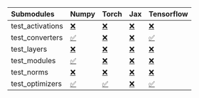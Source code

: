 | Submodules       | Numpy                                                                                                                           | Torch                                                                                                                           | Jax                                                                                                                             | Tensorflow                                                                                                                      |
|:-----------------|:--------------------------------------------------------------------------------------------------------------------------------|:--------------------------------------------------------------------------------------------------------------------------------|:--------------------------------------------------------------------------------------------------------------------------------|:--------------------------------------------------------------------------------------------------------------------------------|
| test_activations | <a href="https://github.com/unifyai/ivy/runs/7934138701?check_suite_focus=true" rel="noopener noreferrer" target="_blank">❌</a> | <a href="https://github.com/unifyai/ivy/runs/7934138886?check_suite_focus=true" rel="noopener noreferrer" target="_blank">❌</a> | <a href="https://github.com/unifyai/ivy/runs/7934139098?check_suite_focus=true" rel="noopener noreferrer" target="_blank">❌</a> | <a href="https://github.com/unifyai/ivy/runs/7934139291?check_suite_focus=true" rel="noopener noreferrer" target="_blank">❌</a> |
| test_converters  | <a href="https://github.com/unifyai/ivy/runs/7934138725?check_suite_focus=true" rel="noopener noreferrer" target="_blank">✅</a> | <a href="https://github.com/unifyai/ivy/runs/7934138921?check_suite_focus=true" rel="noopener noreferrer" target="_blank">❌</a> | <a href="https://github.com/unifyai/ivy/runs/7934139129?check_suite_focus=true" rel="noopener noreferrer" target="_blank">❌</a> | <a href="https://github.com/unifyai/ivy/runs/7934139330?check_suite_focus=true" rel="noopener noreferrer" target="_blank">✅</a> |
| test_layers      | <a href="https://github.com/unifyai/ivy/runs/7934138752?check_suite_focus=true" rel="noopener noreferrer" target="_blank">❌</a> | <a href="https://github.com/unifyai/ivy/runs/7934138959?check_suite_focus=true" rel="noopener noreferrer" target="_blank">❌</a> | <a href="https://github.com/unifyai/ivy/runs/7934139152?check_suite_focus=true" rel="noopener noreferrer" target="_blank">❌</a> | <a href="https://github.com/unifyai/ivy/runs/7934139357?check_suite_focus=true" rel="noopener noreferrer" target="_blank">❌</a> |
| test_modules     | <a href="https://github.com/unifyai/ivy/runs/7934138783?check_suite_focus=true" rel="noopener noreferrer" target="_blank">✅</a> | <a href="https://github.com/unifyai/ivy/runs/7934138994?check_suite_focus=true" rel="noopener noreferrer" target="_blank">❌</a> | <a href="https://github.com/unifyai/ivy/runs/7934139190?check_suite_focus=true" rel="noopener noreferrer" target="_blank">❌</a> | <a href="https://github.com/unifyai/ivy/runs/7934139385?check_suite_focus=true" rel="noopener noreferrer" target="_blank">❌</a> |
| test_norms       | <a href="https://github.com/unifyai/ivy/runs/7934138809?check_suite_focus=true" rel="noopener noreferrer" target="_blank">❌</a> | <a href="https://github.com/unifyai/ivy/runs/7934139047?check_suite_focus=true" rel="noopener noreferrer" target="_blank">❌</a> | <a href="https://github.com/unifyai/ivy/runs/7934139219?check_suite_focus=true" rel="noopener noreferrer" target="_blank">❌</a> | <a href="https://github.com/unifyai/ivy/runs/7934139417?check_suite_focus=true" rel="noopener noreferrer" target="_blank">❌</a> |
| test_optimizers  | <a href="https://github.com/unifyai/ivy/runs/7934138846?check_suite_focus=true" rel="noopener noreferrer" target="_blank">✅</a> | <a href="https://github.com/unifyai/ivy/runs/7934139079?check_suite_focus=true" rel="noopener noreferrer" target="_blank">✅</a> | <a href="https://github.com/unifyai/ivy/runs/7934139249?check_suite_focus=true" rel="noopener noreferrer" target="_blank">❌</a> | <a href="https://github.com/unifyai/ivy/runs/7934139443?check_suite_focus=true" rel="noopener noreferrer" target="_blank">✅</a> |